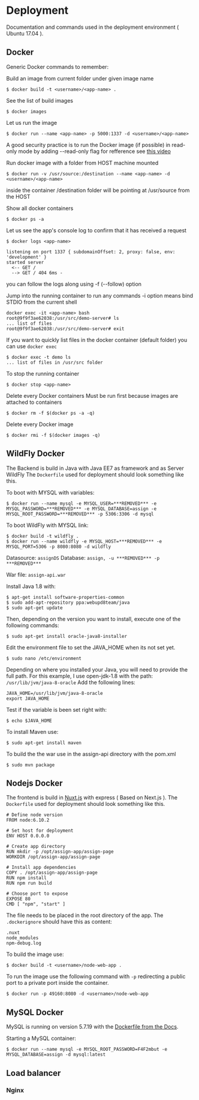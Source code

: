 # Deployment
Documentation and commands used in the deployment environment ( Ubuntu 17.04 ).


## Docker
Generic Docker commands to remember:

Build an image from current folder under given image name
```
$ docker build -t <username>/<app-name> .
``` 
See the list of build images
```
$ docker images
```
Let us run the image
```
$ docker run --name <app-name> -p 5000:1337 -d <username>/<app-name>
```

A good security practice is to run the Docker image (if possible) in read-only mode
by adding --read-only flag for refference see [this video](https://youtu.be/oANurUSaOFs?t=22m)

Run docker image with a folder from HOST machine mounted
```
$ docker run -v /usr/source:/destination --name <app-name> -d <username>/<app-name>
```
inside the container /destination folder will be pointing at /usr/source from the HOST

Show all docker containers
```
$ docker ps -a
```

Let us see the app's console log to confirm that it has received a request
```
$ docker logs <app-name>
```
```
listening on port 1337 { subdomainOffset: 2, proxy: false, env: 'development' }
started server
  <-- GET /
  --> GET / 404 6ms -
```
you can follow the logs along using -f (--follow) option

Jump into the running container to run any commands
-i option means bind STDIO from the current shell
```
docker exec -it <app-name> bash
root@9f9f3ae62038:/usr/src/demo-server# ls
... list of files
root@9f9f3ae62038:/usr/src/demo-server# exit
```
If you want to quickly list files in the docker container (default folder)
you can use `docker exec`
```
$ docker exec -t demo ls
... list of files in /usr/src folder
```

To stop the running container
```
$ docker stop <app-name>
```

Delete every Docker containers
Must be run first because images are attached to containers
```
$ docker rm -f $(docker ps -a -q)
```
Delete every Docker image
```
$ docker rmi -f $(docker images -q)
```

## WildFly Docker
The Backend is build in Java with Java EE7 as framework and as Server WildFly 
The ```Dockerfile``` used for deployment should look something like this.


To boot with MYSQL with variables:
```
$ docker run --name mysql -e MYSQL_USER=***REMOVED*** -e MYSQL_PASSWORD=***REMOVED*** -e MYSQL_DATABASE=assign -e MYSQL_ROOT_PASSWORD=***REMOVED*** -p 5306:3306 -d mysql
```

To boot WildFly with MYSQL link:
```
$ docker build -t wildfly .
$ docker run --name wildfly -e MYSQL_HOST=***REMOVED*** -e MYSQL_PORT=5306 -p 8080:8080 -d wildfly
```
Datasource: `assignDS`
Database: `assign, -u ***REMOVED*** -p ***REMOVED***`

War file: `assign-api.war`

Install Java 1.8 with: 
```
$ apt-get install software-properties-common
$ sudo add-apt-repository ppa:webupd8team/java
$ sudo apt-get update
```
Then, depending on the version you want to install, execute one of the following commands:
```
$ sudo apt-get install oracle-java8-installer
```

Edit the environment file to set the JAVA_HOME when its not set yet.
```
$ sudo nano /etc/environment
```

Depending on where you installed your Java, you will need to provide the full path. For this example, I use open-jdk-1.8 with the path:  `/usr/lib/jvm/java-8-oracle`
Add the following lines:
```
JAVA_HOME=/usr/lib/jvm/java-8-oracle
export JAVA_HOME
```
Test if the variable is been set right with:
```
$ echo $JAVA_HOME
```

To install Maven use: 
```
$ sudo apt-get install maven
```
To build the the war use in the assign-api directory with the pom.xml
```
$ sudo mvn package
```

## Nodejs Docker
The frontend is build in [Nuxt.js](https://nuxtjs.org/) with express ( Based on Next.js ). 
The ```Dockerfile``` used for deployment should look something like this.
```
# Define node version
FROM node:6.10.2

# Set host for deployment
ENV HOST 0.0.0.0

# Create app directory
RUN mkdir -p /opt/assign-app/assign-page
WORKDIR /opt/assign-app/assign-page

# Install app dependencies
COPY . /opt/assign-app/assign-page
RUN npm install
RUN npm run build

# Choose port to expose
EXPOSE 80
CMD [ "npm", "start" ]
```
The file needs to be placed in the root directory of the app. The
```.dockerignore``` should have this as content:

```
.nuxt
node_modules
npm-debug.log
```
To build the image use:
```
$ docker build -t <username>/node-web-app .
```
To run the image use the following command with ```-p``` redirecting a public port to a private port inside the container.
```
$ docker run -p 49160:8080 -d <username>/node-web-app
```

## MySQL Docker
MySQL is running on version 5.7.19 with the [Dockerfile from the Docs](https://github.com/docker-library/docs/tree/master/mysql).

Starting a MySQL container:
```
$ docker run --name mysql -e MYSQL_ROOT_PASSWORD=F4F2mbut -e MYSQL_DATABASE=assign -d mysql:latest
```

## Load balancer

### Nginx

